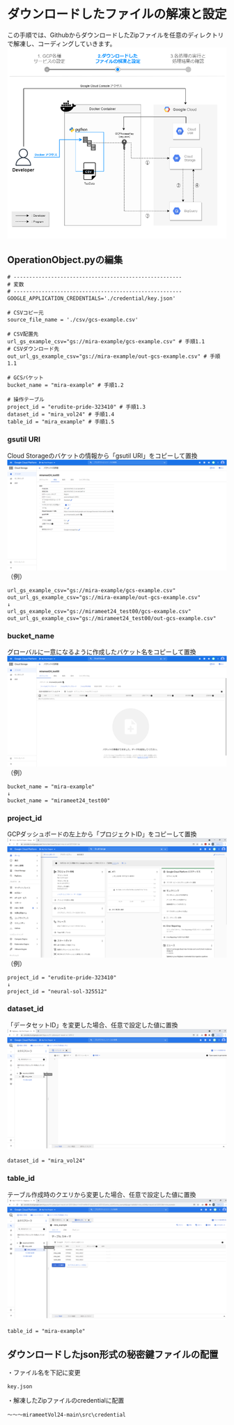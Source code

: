 # ダウンロードしたファイルの解凍と設定  
この手順では、GithubからダウンロードしたZipファイルを任意のディレクトリで解凍し、コーディングしていきます。
![](img/draw_flow_2.png)  

## OperationObject.pyの編集  
```
# ------------------------------------------------------
# 変数
# ------------------------------------------------------
GOOGLE_APPLICATION_CREDENTIALS='./credential/key.json'

# CSVコピー元
source_file_name = './csv/gcs-example.csv'

# CSV配置先
url_gs_example_csv="gs://mira-example/gcs-example.csv" # 手順1.1
# CSVダウンロード先
out_url_gs_example_csv="gs://mira-example/out-gcs-example.csv" # 手順1.1

# GCSバケット
bucket_name = "mira-example" # 手順1.2

# 操作テーブル
project_id = "erudite-pride-323410" # 手順1.3
dataset_id = "mira_vol24" # 手順1.4
table_id = "mira_example" # 手順1.5
```

### gsutil URI  
Cloud Storageのバケットの情報から「gsutil URI」をコピーして置換  
![](img/GCSバケット詳細.png)
（例）  
```
url_gs_example_csv="gs://mira-example/gcs-example.csv"
out_url_gs_example_csv="gs://mira-example/out-gcs-example.csv"
↓
url_gs_example_csv="gs://mirameet24_test00/gcs-example.csv"
out_url_gs_example_csv="gs://mirameet24_test00/out-gcs-example.csv"
```
### bucket_name  
グローバルに一意になるように作成したバケット名をコピーして置換  
![](img/GCS04.png)
（例）  
```
bucket_name = "mira-example"
↓
bucket_name = "mirameet24_test00"
```
### project_id  
GCPダッシュボードの左上から「プロジェクトID」をコピーして置換  
![](img/dashboad.png)
（例）  
```
project_id = "erudite-pride-323410"
↓
project_id = "neural-sol-325512"
```
### dataset_id  
「データセットID」を変更した場合、任意で設定した値に置換  
![](img/BQ04.png)
```
dataset_id = "mira_vol24"
```
### table_id  
テーブル作成時のクエリから変更した場合、任意で設定した値に置換  
![](img/BQ06.png)
```
table_id = "mira-example"
```

## ダウンロードしたjson形式の秘密鍵ファイルの配置  
・ファイル名を下記に変更  
```
key.json
```
・解凍したZipファイルのcredentialに配置  
```
～～～mirameetVol24-main\src\credential
```

